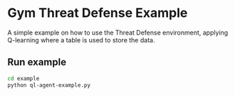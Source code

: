 # Gym Threat Defense Example
A simple example on how to use the Threat Defense environment, applying Q-learning where a table is used to store the data.

## Run example

```bash
cd example
python ql-agent-example.py
```
